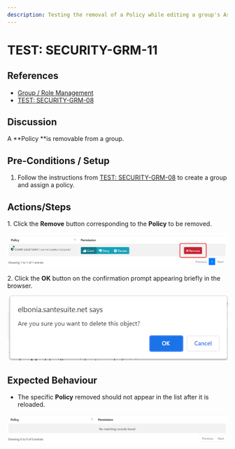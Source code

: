 ```yaml
---
description: Testing the removal of a Policy while editing a group's Assigned Policies.
---
```


# TEST: SECURITY-GRM-11

## References

* [Group / Role Management](../../../../../../operations/system-administration/security-administration/group-role-management.md)
* [TEST: SECURITY-GRM-08](test-security-grm-06.md)

## Discussion

A **Policy **is removable from a group.

## Pre-Conditions / Setup

1. Follow the instructions from [TEST: SECURITY-GRM-08](test-security-grm-06.md) to create a group and assign a policy.

## Actions/Steps

1\. Click the **Remove** button corresponding to the **Policy** to be removed.

![](<../../../../../../.gitbook/assets/image (381).png>)

2\. Click the **OK** button on the confirmation prompt appearing briefly in the browser.

![](<../../../../../../.gitbook/assets/image (367).png>)

## Expected Behaviour

* The specific **Policy** removed should not appear in the list after it is reloaded.

![](<../../../../../../.gitbook/assets/image (368).png>)
